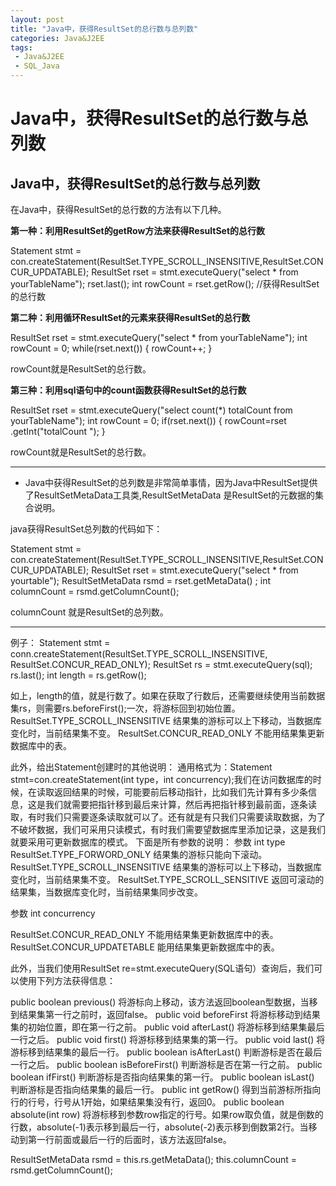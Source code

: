 ```yaml
---
layout: post
title: "Java中，获得ResultSet的总行数与总列数"
categories: Java&J2EE
tags: 
 - Java&J2EE
 - SQL_Java
--- 
```


# Java中，获得ResultSet的总行数与总列数

## Java中，获得ResultSet的总行数与总列数

在Java中，获得ResultSet的总行数的方法有以下几种。

**第一种：利用ResultSet的getRow方法来获得ResultSet的总行数**

Statement stmt = con.createStatement(ResultSet.TYPE_SCROLL_INSENSITIVE,ResultSet.CONCUR_UPDATABLE);
ResultSet rset = stmt.executeQuery("select * from yourTableName");
rset.last();
int rowCount = rset.getRow(); //获得ResultSet的总行数

**第二种：利用循环ResultSet的元素来获得ResultSet的总行数**

ResultSet rset = stmt.executeQuery("select * from yourTableName");
int rowCount = 0;
while(rset.next()) {
rowCount++;
}

rowCount就是ResultSet的总行数。

**第三种：利用sql语句中的count函数获得ResultSet的总行数**

ResultSet rset = stmt.executeQuery("select count(*) totalCount from yourTableName");
int rowCount = 0;
if(rset.next()) {
rowCount=rset .getInt("totalCount ");
}

rowCount就是ResultSet的总行数。

* *************************************************************************************
* Java中获得ResultSet的总列数是非常简单事情，因为Java中ResultSet提供了ResultSetMetaData工具类,ResultSetMetaData 是ResultSet的元数据的集合说明。

java获得ResultSet总列数的代码如下：

Statement stmt = con.createStatement(ResultSet.TYPE_SCROLL_INSENSITIVE,ResultSet.CONCUR_UPDATABLE);
ResultSet rset = stmt.executeQuery("select * from yourtable");
ResultSetMetaData rsmd = rset.getMetaData() ;
int columnCount = rsmd.getColumnCount();

columnCount 就是ResultSet的总列数。

--------------------------------------------------

例子：
Statement stmt = conn.createStatement(ResultSet.TYPE_SCROLL_INSENSITIVE,  ResultSet.CONCUR_READ_ONLY);   ResultSet rs = stmt.executeQuery(sql);   rs.last();   int length = rs.getRow();

如上，length的值，就是行数了。如果在获取了行数后，还需要继续使用当前数据集rs，则需要rs.beforeFirst();一次，将游标回到初始位置。
ResultSet.TYPE_SCROLL_INSENSITIVE 结果集的游标可以上下移动，当数据库变化时，当前结果集不变。
ResultSet.CONCUR_READ_ONLY 不能用结果集更新数据库中的表。

此外，给出Statement创建时的其他说明：
通用格式为：Statement stmt=con.createStatement(int type，int concurrency);我们在访问数据库的时候，在读取返回结果的时候，可能要前后移动指针，比如我们先计算有多少条信息，这是我们就需要把指针移到最后来计算，然后再把指针移到最前面，逐条读取，有时我们只需要逐条读取就可以了。还有就是有只我们只需要读取数据，为了不破坏数据，我们可采用只读模式，有时我们需要望数据库里添加记录，这是我们就要采用可更新数据库的模式。
下面是所有参数的说明：
参数 int type
ResultSet.TYPE_FORWORD_ONLY 结果集的游标只能向下滚动。
ResultSet.TYPE_SCROLL_INSENSITIVE 结果集的游标可以上下移动，当数据库变化时，当前结果集不变。
ResultSet.TYPE_SCROLL_SENSITIVE 返回可滚动的结果集，当数据库变化时，当前结果集同步改变。

参数 int concurrency

ResultSet.CONCUR_READ_ONLY 不能用结果集更新数据库中的表。
ResultSet.CONCUR_UPDATETABLE 能用结果集更新数据库中的表。

此外，当我们使用ResultSet re=stmt.executeQuery(SQL语句）查询后，我们可以使用下列方法获得信息：

public boolean previous() 将游标向上移动，该方法返回boolean型数据，当移到结果集第一行之前时，返回false。
public void beforeFirst 将游标移动到结果集的初始位置，即在第一行之前。
public void afterLast() 将游标移到结果集最后一行之后。
public void first() 将游标移到结果集的第一行。
public void last() 将游标移到结果集的最后一行。
public boolean isAfterLast() 判断游标是否在最后一行之后。
public boolean isBeforeFirst() 判断游标是否在第一行之前。
public boolean ifFirst() 判断游标是否指向结果集的第一行。
public boolean isLast() 判断游标是否指向结果集的最后一行。
public int getRow() 得到当前游标所指向行的行号，行号从1开始，如果结果集没有行，返回0。
public boolean absolute(int row) 将游标移到参数row指定的行号。如果row取负值，就是倒数的行数，absolute(-1)表示移到最后一行，absolute(-2)表示移到倒数第2行。当移动到第一行前面或最后一行的后面时，该方法返回false。

ResultSetMetaData rsmd = this.rs.getMetaData();
this.columnCount = rsmd.getColumnCount();
 
